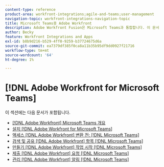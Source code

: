 ```yaml
---
content-type: reference
product-area: workfront-integrations;agile-and-teams;user-management
navigation-topic: workfront-integrations-navigation-topic
title: Microsoft Teams용 Adobe Workfront
description: Adobe Workfront Fusion은 Microsoft Teams과 통합합니다. 이 문서는 이 통합을 설치 및 구성하기 위한 지침과 일상적인 작업에서 통합을 사용하는 방법에 대한 지침을 안내합니다.
author: Becky
feature: Workfront Integrations and Apps
exl-id: b8b9d216-b529-4ff0-9259-b37724675d6a
source-git-commit: ea7379df385f0ca8a11b35b95df9dd0927f21716
workflow-type: tm+mt
source-wordcount: '64'
ht-degree: 1%

---
```


# [!DNL Adobe Workfront for Microsoft Teams]

이 섹션에는 다음 문서가 포함됩니다.

* [[!DNL Adobe Workfront] Microsoft Teams 개요](../../workfront-integrations-and-apps/using-workfront-with-microsoft-teams/workfront-for-microsoft-teams.md)
* [설치 [!DNL Adobe Workfront for Microsoft Teams]](../../workfront-integrations-and-apps/using-workfront-with-microsoft-teams/install-workfront-ms-teams.md)
* [액세스 [!DNL Adobe Workfront] 변환 전: [!DNL Microsoft Teams]](../../workfront-integrations-and-apps/using-workfront-with-microsoft-teams/access-workfront-from-ms-teams.md)
* [검색 및 공유 [!DNL Adobe Workfront] 항목 [!DNL Microsoft Teams]](../../workfront-integrations-and-apps/using-workfront-with-microsoft-teams/search-for-and-share-wf-items-in-ms-teams.md)
* [만들기 [!DNL Adobe Workfront] 작업 시작 [!DNL Microsoft Teams]](../../workfront-integrations-and-apps/using-workfront-with-microsoft-teams/create-workfront-tasks-from-ms-teams.md)
* [제출 [!DNL Adobe Workfront] 요청 [!DNL Microsoft Teams]](../../workfront-integrations-and-apps/using-workfront-with-microsoft-teams/submit-workfront-requests-from-ms-teams.md)
* [관리 [!DNL Adobe Workfront] 알림 [!DNL Microsoft Teams]](../../workfront-integrations-and-apps/using-workfront-with-microsoft-teams/manage-wf-notifications-approval-requests-ms-teams.md)
